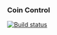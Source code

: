 ### Coin Control
[![Build status](https://build.appcenter.ms/v0.1/apps/6f38281a-0fa9-4d20-9041-1bb20f7b0d7a/branches/main/badge)](https://appcenter.ms)
